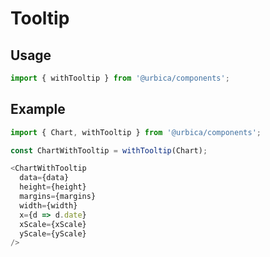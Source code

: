 # Tooltip

## Usage

```js
import { withTooltip } from '@urbica/components';
```

## Example

```js
import { Chart, withTooltip } from '@urbica/components';

const ChartWithTooltip = withTooltip(Chart);

<ChartWithTooltip
  data={data}
  height={height}
  margins={margins}
  width={width}
  x={d => d.date}
  xScale={xScale}
  yScale={yScale}
/>
```
